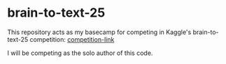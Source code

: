 # brain-to-text-25

This repository acts as my basecamp for competing in Kaggle's brain-to-text-25 competition: [competition-link](git@github.com:charleysanchez/brain-to-text-25.git)

I will be competing as the solo author of this code.

